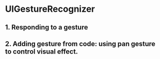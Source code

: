 # UIGestureRecognizer

## 1. Responding to a gesture

## 2. Adding gesture from code: using pan gesture to control visual effect.
